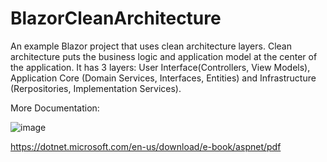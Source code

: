 # BlazorCleanArchitecture
An example Blazor project that uses clean architecture layers.
Clean architecture puts the business logic and application model at the center of the application. It has 3 layers: User Interface(Controllers, View Models), Application Core (Domain Services, Interfaces, Entities) and Infrastructure (Rerpositories, Implementation Services).

More Documentation:

![image](https://user-images.githubusercontent.com/17027074/186194199-1fdacc9a-3a36-4f77-bbb2-8c1457dacaf3.png)

https://dotnet.microsoft.com/en-us/download/e-book/aspnet/pdf
